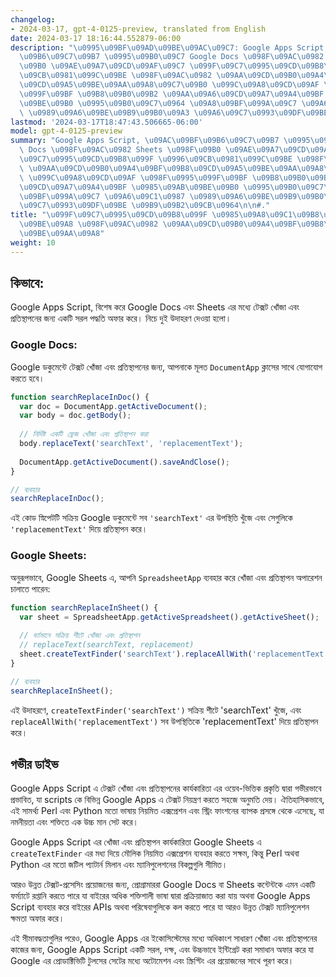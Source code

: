 ```yaml
---
changelog:
- 2024-03-17, gpt-4-0125-preview, translated from English
date: 2024-03-17 18:16:44.552879-06:00
description: "\u0995\u09BF\u09AD\u09BE\u09AC\u09C7: Google Apps Script, \u09AC\u09BF\
  \u09B6\u09C7\u09B7 \u0995\u09B0\u09C7 Google Docs \u098F\u09AC\u0982 Sheets \u098F\
  \u09B0 \u09AE\u09A7\u09CD\u09AF\u09C7 \u099F\u09C7\u0995\u09CD\u09B8\u099F \u0996\
  \u09CB\u0981\u099C\u09BE \u098F\u09AC\u0982 \u09AA\u09CD\u09B0\u09A4\u09BF\u09B8\
  \u09CD\u09A5\u09BE\u09AA\u09A8\u09C7\u09B0 \u099C\u09A8\u09CD\u09AF \u098F\u0995\
  \u099F\u09BF \u09B8\u09B0\u09B2 \u09AA\u09A6\u09CD\u09A7\u09A4\u09BF \u0985\u09AB\
  \u09BE\u09B0 \u0995\u09B0\u09C7\u0964 \u09A8\u09BF\u099A\u09C7 \u09A6\u09C1\u0987\
  \ \u0989\u09A6\u09BE\u09B9\u09B0\u09A3 \u09A6\u09C7\u0993\u09DF\u09BE\u2026"
lastmod: '2024-03-17T18:47:43.506665-06:00'
model: gpt-4-0125-preview
summary: "Google Apps Script, \u09AC\u09BF\u09B6\u09C7\u09B7 \u0995\u09B0\u09C7 Google\
  \ Docs \u098F\u09AC\u0982 Sheets \u098F\u09B0 \u09AE\u09A7\u09CD\u09AF\u09C7 \u099F\
  \u09C7\u0995\u09CD\u09B8\u099F \u0996\u09CB\u0981\u099C\u09BE \u098F\u09AC\u0982\
  \ \u09AA\u09CD\u09B0\u09A4\u09BF\u09B8\u09CD\u09A5\u09BE\u09AA\u09A8\u09C7\u09B0\
  \ \u099C\u09A8\u09CD\u09AF \u098F\u0995\u099F\u09BF \u09B8\u09B0\u09B2 \u09AA\u09A6\
  \u09CD\u09A7\u09A4\u09BF \u0985\u09AB\u09BE\u09B0 \u0995\u09B0\u09C7\u0964 \u09A8\
  \u09BF\u099A\u09C7 \u09A6\u09C1\u0987 \u0989\u09A6\u09BE\u09B9\u09B0\u09A3 \u09A6\
  \u09C7\u0993\u09DF\u09BE \u09B9\u09B2\u09CB\u0964\n\n#."
title: "\u099F\u09C7\u0995\u09CD\u09B8\u099F \u0985\u09A8\u09C1\u09B8\u09A8\u09CD\u09A7\
  \u09BE\u09A8 \u098F\u09AC\u0982 \u09AA\u09CD\u09B0\u09A4\u09BF\u09B8\u09CD\u09A5\
  \u09BE\u09AA\u09A8"
weight: 10
---
```


## কিভাবে:
Google Apps Script, বিশেষ করে Google Docs এবং Sheets এর মধ্যে টেক্সট খোঁজা এবং প্রতিস্থাপনের জন্য একটি সরল পদ্ধতি অফার করে। নিচে দুই উদাহরণ দেওয়া হলো।

### Google Docs:
Google ডকুমেন্টে টেক্সট খোঁজা এবং প্রতিস্থাপনের জন্য, আপনাকে মূলত `DocumentApp` ক্লাসের সাথে যোগাযোগ করতে হবে।

```javascript
function searchReplaceInDoc() {
  var doc = DocumentApp.getActiveDocument();
  var body = doc.getBody();
  
  // নির্দিষ্ট একটি ফ্রেজ খোঁজা এবং প্রতিস্থাপন করা
  body.replaceText('searchText', 'replacementText');
  
  DocumentApp.getActiveDocument().saveAndClose();
}

// ব্যবহার
searchReplaceInDoc();
```

এই কোড স্নিপেটটি সক্রিয় Google ডকুমেন্টে সব `'searchText'` এর উপস্থিতি খুঁজে এবং সেগুলিকে `'replacementText'` দিয়ে প্রতিস্থাপন করে।

### Google Sheets:
অনুরূপভাবে, Google Sheets এ, আপনি `SpreadsheetApp` ব্যবহার করে খোঁজা এবং প্রতিস্থাপন অপারেশন চালাতে পারেন:

```javascript
function searchReplaceInSheet() {
  var sheet = SpreadsheetApp.getActiveSpreadsheet().getActiveSheet();
  
  // বর্তমানে সক্রিয় শীটে খোঁজা এবং প্রতিস্থাপন
  // replaceText(searchText, replacement)
  sheet.createTextFinder('searchText').replaceAllWith('replacementText');
}

// ব্যবহার
searchReplaceInSheet();
```

এই উদাহরণে, `createTextFinder('searchText')` সক্রিয় শীটে 'searchText' খুঁজে, এবং `replaceAllWith('replacementText')` সব উপস্থিতিকে 'replacementText' দিয়ে প্রতিস্থাপন করে।

## গভীর ডাইভ
Google Apps Script এ টেক্সট খোঁজা এবং প্রতিস্থাপনের কার্যকারিতা এর ওয়েব-ভিত্তিক প্রকৃতি দ্বারা গভীরভাবে প্রভাবিত, যা scripts কে বিভিন্ন Google Apps এ টেক্সট নিয়ন্ত্রণ করতে সহজে অনুমতি দেয়। ঐতিহাসিকভাবে, এই সামর্থ্য Perl এবং Python মতো ভাষায় নিয়মিত এক্সপ্রেশন এবং স্ট্রিং ফাংশনের ব্যাপক প্রসঙ্গে থেকে এসেছে, যা নমনীয়তা এবং শক্তিতে এক উচ্চ মান সেট করে।

Google Apps Script এর খোঁজা এবং প্রতিস্থাপন কার্যকারিতা Google Sheets এ `createTextFinder` এর মধ্য দিয়ে মৌলিক নিয়মিত এক্সপ্রেশন ব্যবহার করতে সক্ষম, কিন্তু Perl অথবা Python এর মতো জটিল প্যাটার্ন মিলান এবং ম্যানিপুলেশনের বিকল্পগুলি সীমিত।

আরও উন্নত টেক্সট-প্রসেসিং প্রয়োজনের জন্য, প্রোগ্রামাররা Google Docs বা Sheets কন্টেন্টকে এমন একটি ফর্ম্যাটে রপ্তানি করতে পারে যা বাইরের অধিক শক্তিশালী ভাষা দ্বারা প্রক্রিয়াজাত করা যায় অথবা Google Apps Script ব্যবহার করে বাইরের APIs অথবা পরিষেবাগুলিকে কল করতে পারে যা আরও উন্নত টেক্সট ম্যানিপুলেশন ক্ষমতা অফার করে।

এই সীমাবদ্ধতাগুলির পরেও, Google Apps এর ইকোসিস্টেমের মধ্যে অধিকাংশ সাধারণ খোঁজা এবং প্রতিস্থাপনের কাজের জন্য, Google Apps Script একটি সরল, দক্ষ, এবং উচ্চভাবে ইন্টিগ্রেট করা সমাধান অফার করে যা Google এর প্রোডাক্টিভিটি টুলসের সেটের মধ্যে অটোমেশন এবং স্ক্রিপ্টিং এর প্রয়োজনের সাথে পূরণ করে।
